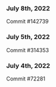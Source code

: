 ### July 8th, 2022

Commit #142739

### July 5th, 2022

Commit #314353


### July 4th, 2022

Commit #72281

